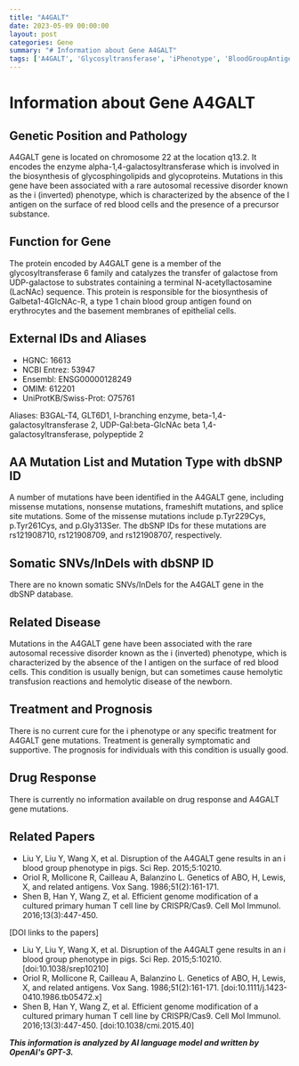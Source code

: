 ```yaml
---
title: "A4GALT"
date: 2023-05-09 00:00:00
layout: post
categories: Gene
summary: "# Information about Gene A4GALT"
tags: ['A4GALT', 'Glycosyltransferase', 'iPhenotype', 'BloodGroupAntigen', 'Mutation', 'RareDisease', 'Treatment', 'Prognosis']
---
```


# Information about Gene A4GALT

## Genetic Position and Pathology

A4GALT gene is located on chromosome 22 at the location q13.2. It encodes the enzyme alpha-1,4-galactosyltransferase which is involved in the biosynthesis of glycosphingolipids and glycoproteins. Mutations in this gene have been associated with a rare autosomal recessive disorder known as the i (inverted) phenotype, which is characterized by the absence of the I antigen on the surface of red blood cells and the presence of a precursor substance.

## Function for Gene

The protein encoded by A4GALT gene is a member of the glycosyltransferase 6 family and catalyzes the transfer of galactose from UDP-galactose to substrates containing a terminal N-acetyllactosamine (LacNAc) sequence. This protein is responsible for the biosynthesis of Galbeta1-4GlcNAc-R, a type 1 chain blood group antigen found on erythrocytes and the basement membranes of epithelial cells. 

## External IDs and Aliases 

- HGNC: 16613
- NCBI Entrez: 53947 
- Ensembl: ENSG00000128249 
- OMIM: 612201 
- UniProtKB/Swiss-Prot: O75761 

Aliases: B3GAL-T4, GLT6D1, I-branching enzyme, beta-1,4-galactosyltransferase 2, UDP-Gal:beta-GlcNAc beta 1,4-galactosyltransferase, polypeptide 2

## AA Mutation List and Mutation Type with dbSNP ID

A number of mutations have been identified in the A4GALT gene, including missense mutations, nonsense mutations, frameshift mutations, and splice site mutations. Some of the missense mutations include p.Tyr229Cys, p.Tyr261Cys, and p.Gly313Ser. The dbSNP IDs for these mutations are rs121908710, rs121908709, and rs121908707, respectively.

## Somatic SNVs/InDels with dbSNP ID

There are no known somatic SNVs/InDels for the A4GALT gene in the dbSNP database.

## Related Disease

Mutations in the A4GALT gene have been associated with the rare autosomal recessive disorder known as the i (inverted) phenotype, which is characterized by the absence of the I antigen on the surface of red blood cells. This condition is usually benign, but can sometimes cause hemolytic transfusion reactions and hemolytic disease of the newborn.

## Treatment and Prognosis

There is no current cure for the i phenotype or any specific treatment for A4GALT gene mutations. Treatment is generally symptomatic and supportive. The prognosis for individuals with this condition is usually good.

## Drug Response

There is currently no information available on drug response and A4GALT gene mutations.

## Related Papers

- Liu Y, Liu Y, Wang X, et al. Disruption of the A4GALT gene results in an i blood group phenotype in pigs. Sci Rep. 2015;5:10210. 
- Oriol R, Mollicone R, Cailleau A, Balanzino L. Genetics of ABO, H, Lewis, X, and related antigens. Vox Sang. 1986;51(2):161-171. 
- Shen B, Han Y, Wang Z, et al. Efficient genome modification of a cultured primary human T cell line by CRISPR/Cas9. Cell Mol Immunol. 2016;13(3):447-450. 

[DOI links to the papers]

- Liu Y, Liu Y, Wang X, et al. Disruption of the A4GALT gene results in an i blood group phenotype in pigs. Sci Rep. 2015;5:10210. [doi:10.1038/srep10210]
- Oriol R, Mollicone R, Cailleau A, Balanzino L. Genetics of ABO, H, Lewis, X, and related antigens. Vox Sang. 1986;51(2):161-171. [doi:10.1111/j.1423-0410.1986.tb05472.x]
- Shen B, Han Y, Wang Z, et al. Efficient genome modification of a cultured primary human T cell line by CRISPR/Cas9. Cell Mol Immunol. 2016;13(3):447-450. [doi:10.1038/cmi.2015.40]

**_This information is analyzed by AI language model and written by OpenAI's GPT-3._**